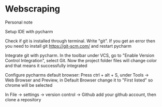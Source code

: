 # Webscraping


Personal note

Setup IDE with pycharm

Check if git is installed through terminal. Write "git". If you get an error then you need to install git https://git-scm.com/ and restart pycharm

Integrate git with pycharm. In the toolbar under VCS, go to "Enable Version Control Integration", select Git. Now the project folder files will change color and that means it successfully integrated

Configure pycharms default browser: Press ctrl + alt + S, under Tools -> Web Browser and Preview, in Default Browser change it to "First listed" so chrome will be selected

In File -> settings -> version control -> Github add your github account, then clone a repository


